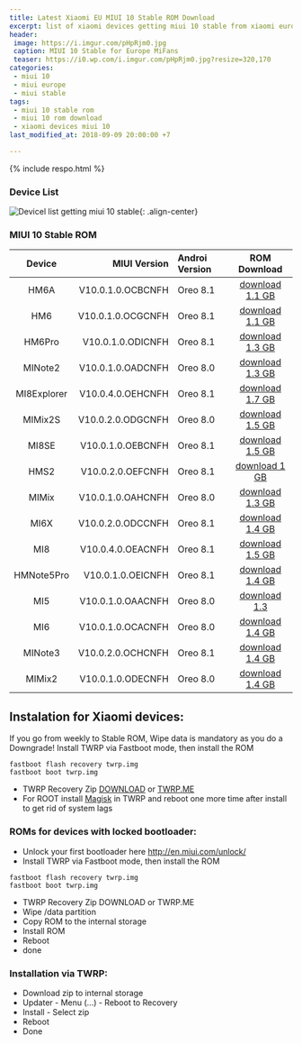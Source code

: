 ```yaml
---
title: Latest Xiaomi EU MIUI 10 Stable ROM Download
excerpt: list of xiaomi devices getting miui 10 stable from xiaomi europe
header:
 image: https://i.imgur.com/pHpRjm0.jpg
 caption: MIUI 10 Stable for Europe MiFans
 teaser: https://i0.wp.com/i.imgur.com/pHpRjm0.jpg?resize=320,170
categories:
 - miui 10
 - miui europe
 - miui stable
tags:
 - miui 10 stable rom
 - miui 10 rom download
 - xiaomi devices miui 10
last_modified_at: 2018-09-09 20:00:00 +7

---
```

{% include respo.html %}
### Device List

![Devicel list getting miui 10 stable](https://i.imgur.com/HOzn07E.png){: .align-center}

### MIUI 10 Stable ROM

| Device | MIUI Version | Androi Version | ROM Download |
|:---:|---:|:---|:---:|
| HM6A | V10.0.1.0.OCBCNFH | Oreo 8.1 | [download 1.1 GB](https://androidfilehost.com/?fid=1322778262903999749) |
| HM6 | V10.0.1.0.OCGCNFH | Oreo 8.1 | [download 1.1 GB](https://androidfilehost.com/?fid=1322778262903999750) |
| HM6Pro | V10.0.1.0.ODICNFH | Oreo 8.1 | [download 1.3 GB](https://androidfilehost.com/?fid=1322778262903999699) |
| MINote2 | V10.0.1.0.OADCNFH | Oreo 8.0 | [download 1.3 GB](https://androidfilehost.com/?fid=1322778262903999700) |
| MI8Explorer | V10.0.4.0.OEHCNFH | Oreo 8.1 | [download 1.7 GB](https://androidfilehost.com/?fid=1322778262903998085) |
| MIMix2S | V10.0.2.0.ODGCNFH | Oreo 8.0 | [download 1.5 GB](https://androidfilehost.com/?fid=1322778262903997685) |
| MI8SE | V10.0.1.0.OEBCNFH | Oreo 8.1 | [download 1.5 GB](https://androidfilehost.com/?fid=1322778262903997460) |
| HMS2 | V10.0.2.0.OEFCNFH | Oreo 8.1 | [download 1 GB](https://androidfilehost.com/?fid=1322778262903997458) |
| MIMix | V10.0.1.0.OAHCNFH | Oreo 8.0 | [download 1.3 GB](https://androidfilehost.com/?fid=1322778262903997459) |
| MI6X | V10.0.2.0.ODCCNFH | Oreo 8.1 | [download 1.4 GB](https://androidfilehost.com/?fid=1322778262903997427) |
| MI8 | V10.0.4.0.OEACNFH | Oreo 8.1 | [download 1.5 GB](https://androidfilehost.com/?fid=1322778262903997299) |
| HMNote5Pro | V10.0.1.0.OEICNFH | Oreo 8.1 | [download 1.4 GB](https://androidfilehost.com/?fid=1322778262903996300) |
| MI5 | V10.0.1.0.OAACNFH | Oreo 8.0 | [download 1.3](https://androidfilehost.com/?fid=1322778262903996301) |
| MI6 | V10.0.1.0.OCACNFH | Oreo 8.0 | [download 1.4 GB](https://androidfilehost.com/?fid=1322778262903996298) |
| MINote3 | V10.0.2.0.OCHCNFH | Oreo 8.1 | [download 1.4 GB](https://androidfilehost.com/?fid=1322778262903996299) |
| MIMix2 | V10.0.1.0.ODECNFH | Oreo 8.0 | [download 1.4 GB](https://androidfilehost.com/?fid=1322778262903996302) |

## Instalation for Xiaomi devices:

If you go from weekly to Stable ROM, Wipe data is mandatory as you do a Downgrade!
Install TWRP via Fastboot mode, then install the ROM
```
fastboot flash recovery twrp.img
fastboot boot twrp.img
```
- TWRP Recovery Zip [DOWNLOAD](https://androidfilehost.com/?w=files&flid=50678) or [TWRP.ME](//twrp.me/devices)
- For ROOT install [Magisk](https://github.com/topjohnwu/Magisk/releases/download/v17.1/Magisk-v17.1.zip) in TWRP and reboot one more time after install to get rid of system lags

### ROMs for devices with locked bootloader:

- Unlock your first bootloader here http://en.miui.com/unlock/
- Install TWRP via Fastboot mode, then install the ROM
```
fastboot flash recovery twrp.img
fastboot boot twrp.img
```
- TWRP Recovery Zip DOWNLOAD or TWRP.ME
- Wipe /data partition
- Copy ROM to the internal storage
- Install ROM
- Reboot
- done

### Installation via TWRP:

- Download zip to internal storage
- Updater - Menu (...) - Reboot to Recovery
- Install - Select zip
- Reboot
- Done

